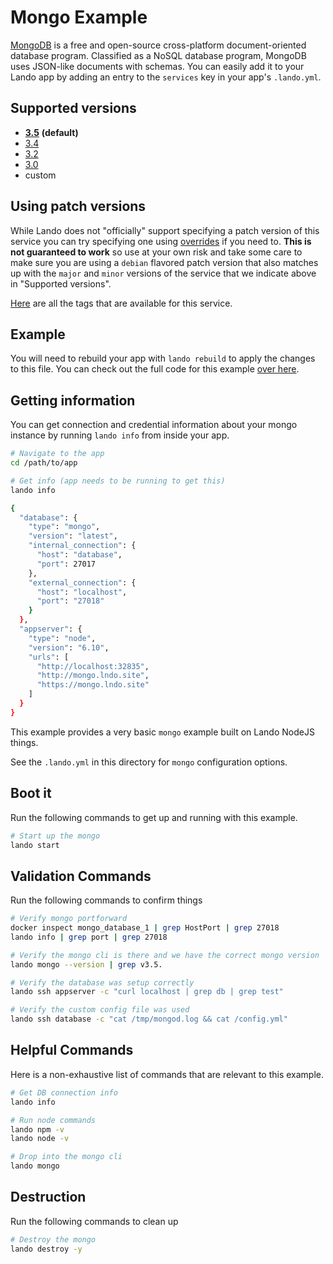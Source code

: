 Mongo Example
==============


[MongoDB](https://en.wikipedia.org/wiki/MongoDB)  is a free and open-source cross-platform document-oriented database program. Classified as a NoSQL database program, MongoDB uses JSON-like documents with schemas. You can easily add it to your Lando app by adding an entry to the `services` key in your app's `.lando.yml`.

Supported versions
------------------

*   **[3.5](https://hub.docker.com/r/_/mongo/)** **(default)**
*   [3.4](https://hub.docker.com/r/_/mongo/)
*   [3.2](https://hub.docker.com/r/_/mongo/)
*   [3.0](https://hub.docker.com/r/_/mongo/)
*   custom

Using patch versions
--------------------

While Lando does not "officially" support specifying a patch version of this service you can try specifying one using [overrides](https://docs.devwithlando.io/config/advanced.html#overriding-with-docker-compose) if you need to. **This is not guaranteed to work** so use at your own risk and take some care to make sure you are using a `debian` flavored patch version that also matches up with the `major` and `minor` versions of the service that we indicate above in "Supported versions".

[Here](https://hub.docker.com/r/library/mongo/tags/) are all the tags that are available for this service.

Example
-------


You will need to rebuild your app with `lando rebuild` to apply the changes to this file. You can check out the full code for this example [over here](https://github.com/lando/lando/tree/master/examples/mongo).

Getting information
-------------------

You can get connection and credential information about your mongo instance by running `lando info` from inside your app.

```bash
# Navigate to the app
cd /path/to/app

# Get info (app needs to be running to get this)
lando info

{
  "database": {
    "type": "mongo",
    "version": "latest",
    "internal_connection": {
      "host": "database",
      "port": 27017
    },
    "external_connection": {
      "host": "localhost",
      "port": "27018"
    }
  },
  "appserver": {
    "type": "node",
    "version": "6.10",
    "urls": [
      "http://localhost:32835",
      "http://mongo.lndo.site",
      "https://mongo.lndo.site"
    ]
  }
}
```

This example provides a very basic `mongo` example built on Lando NodeJS things.

See the `.lando.yml` in this directory for `mongo` configuration options.

Boot it
-------

Run the following commands to get up and running with this example.

```bash
# Start up the mongo
lando start
```

Validation Commands
-------------------

Run the following commands to confirm things

```bash
# Verify mongo portforward
docker inspect mongo_database_1 | grep HostPort | grep 27018
lando info | grep port | grep 27018

# Verify the mongo cli is there and we have the correct mongo version
lando mongo --version | grep v3.5.

# Verify the database was setup correctly
lando ssh appserver -c "curl localhost | grep db | grep test"

# Verify the custom config file was used
lando ssh database -c "cat /tmp/mongod.log && cat /config.yml"
```

Helpful Commands
----------------

Here is a non-exhaustive list of commands that are relevant to this example.

```bash
# Get DB connection info
lando info

# Run node commands
lando npm -v
lando node -v

# Drop into the mongo cli
lando mongo
```

Destruction
-----------

Run the following commands to clean up

```bash
# Destroy the mongo
lando destroy -y
```
